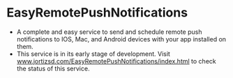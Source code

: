 # EasyRemotePushNotifications
* A complete and easy service to send and schedule remote push notifications to IOS, Mac, and Android devices with your app installed on them.
* This service is in its early stage of development. Visit www.jortizsd.com/EasyRemotePushNotifications/index.html to check the status of this service.


